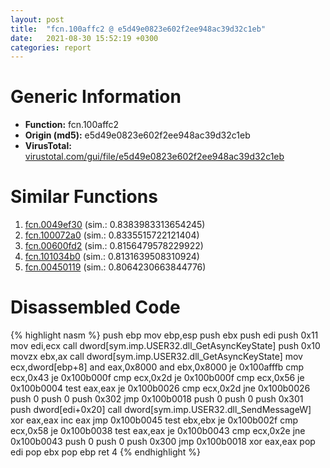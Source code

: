 ```yaml
---
layout: post
title:  "fcn.100affc2 @ e5d49e0823e602f2ee948ac39d32c1eb"
date:   2021-08-30 15:52:19 +0300
categories: report
---
```


# Generic Information
- **Function:** fcn.100affc2
- **Origin (md5):** e5d49e0823e602f2ee948ac39d32c1eb
- **VirusTotal:** [virustotal.com/gui/file/e5d49e0823e602f2ee948ac39d32c1eb][virustotal_ref]



# Similar Functions

1. [fcn.0049ef30][similar_1_ref] (sim.: 0.8383983313654245)
2. [fcn.100072a0][similar_2_ref] (sim.: 0.8335515722121404)
3. [fcn.00600fd2][similar_3_ref] (sim.: 0.8156479578229922)
4. [fcn.101034b0][similar_4_ref] (sim.: 0.8131639508310924)
5. [fcn.00450119][similar_5_ref] (sim.: 0.8064230663844776)


# Disassembled Code

{% highlight nasm %}
push ebp
mov ebp,esp
push ebx
push edi
push 0x11
mov edi,ecx
call dword[sym.imp.USER32.dll_GetAsyncKeyState]
push 0x10
movzx ebx,ax
call dword[sym.imp.USER32.dll_GetAsyncKeyState]
mov ecx,dword[ebp+8]
and eax,0x8000
and ebx,0x8000
je 0x100afffb
cmp ecx,0x43
je 0x100b000f
cmp ecx,0x2d
je 0x100b000f
cmp ecx,0x56
je 0x100b0004
test eax,eax
je 0x100b0026
cmp ecx,0x2d
jne 0x100b0026
push 0
push 0
push 0x302
jmp 0x100b0018
push 0
push 0
push 0x301
push dword[edi+0x20]
call dword[sym.imp.USER32.dll_SendMessageW]
xor eax,eax
inc eax
jmp 0x100b0045
test ebx,ebx
je 0x100b002f
cmp ecx,0x58
je 0x100b0038
test eax,eax
je 0x100b0043
cmp ecx,0x2e
jne 0x100b0043
push 0
push 0
push 0x300
jmp 0x100b0018
xor eax,eax
pop edi
pop ebx
pop ebp
ret 4
{% endhighlight %}


[similar_1_ref]: /report/fcn.0049ef30@9c2b894b84f59672d8be2e984066f76f
[similar_2_ref]: /report/fcn.100072a0@4c3818fdf32d89a09257dbc9d3e142ea
[similar_3_ref]: /report/fcn.00600fd2@52d540e8e13e0f0bbb8946b2363a382d
[similar_4_ref]: /report/fcn.101034b0@e5d49e0823e602f2ee948ac39d32c1eb
[similar_5_ref]: /report/fcn.00450119@9c2b894b84f59672d8be2e984066f76f
[virustotal_ref]: https://www.virustotal.com/gui/file/e5d49e0823e602f2ee948ac39d32c1eb